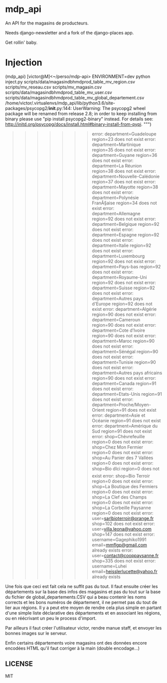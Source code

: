 # mdp_api

An API for the magasins de producteurs.

Needs django-newsletter and a fork of the django-places app.

Get rollin' baby.

# Injection

(mdp_api) [victor@M]<~/perso/mdp-api> ENVIRONMENT=dev python inject.py scripts/data/magasindbhmdprod_table_mv_region.csv scripts/mv_reseau.csv scripts/mv_magasin.csv scripts/data/magasindbhmdprod_table_mv_user.csv  scripts/data/magasindbhmdprod_table_mv_global_departement.csv
/home/victor/.virtualenvs/mdp_api/lib/python3.6/site-packages/psycopg2/__init__.py:144: UserWarning: The psycopg2 wheel package will be renamed from release 2.8; in order to keep installing from binary please use "pip install psycopg2-binary" instead. For details see: <http://initd.org/psycopg/docs/install.html#binary-install-from-pypi>.
  """)
>>>>>>> error: department=Guadeloupe region=23 does not exist
>>>>>>> error: department=Martinique region=35 does not exist
>>>>>>> error: department=Guyane region=36 does not exist
>>>>>>> error: department=La Réunion region=38 does not exist
>>>>>>> error: department=Nouvelle-Calédonie region=37 does not exist
>>>>>>> error: department=Mayotte region=38 does not exist
>>>>>>> error: department=Polynésie FranÃ§aise region=34 does not exist
>>>>>>> error: department=Allemagne region=92 does not exist
>>>>>>> error: department=Belgique region=92 does not exist
>>>>>>> error: department=Espagne region=92 does not exist
>>>>>>> error: department=Italie region=92 does not exist
>>>>>>> error: department=Luxembourg region=92 does not exist
>>>>>>> error: department=Pays-bas region=92 does not exist
>>>>>>> error: department=Royaume-Uni region=92 does not exist
>>>>>>> error: department=Suisse region=92 does not exist
>>>>>>> error: department=Autres pays d'Europe region=92 does not exist
>>>>>>> error: department=Algérie region=90 does not exist
>>>>>>> error: department=Cameroun region=90 does not exist
>>>>>>> error: department=Cote d’Ivoire region=90 does not exist
>>>>>>> error: department=Maroc region=90 does not exist
>>>>>>> error: department=Sénégal region=90 does not exist
>>>>>>> error: department=Tunisie region=90 does not exist
>>>>>>> error: department=Autres pays africains region=90 does not exist
>>>>>>> error: department=Canada region=91 does not exist
>>>>>>> error: department=Etats-Unis region=91 does not exist
>>>>>>> error: department=Proche/Moyen-Orient region=91 does not exist
>>>>>>> error: department=Asie et Océanie region=91 does not exist
>>>>>>> error: department=Amérique du Sud region=91 does not exist
>>>>>>> error: shop=Chèvrefeuille region=0 does not exist
>>>>>>> error: shop=Chez Mon Fermier region=0 does not exist
>>>>>>> error: shop=Au Panier des 7 Vallées region=0 does not exist
>>>>>>> error: shop=Bio d&#146;Ici region=0 does not exist
>>>>>>> error: shop=Bio Terroir region=0 does not exist
>>>>>>> error: shop=La Boutique des Fermiers region=0 does not exist
>>>>>>> error: shop=La Clef des Champs region=0 does not exist
>>>>>>> error: shop=La Corbeille Paysanne region=0 does not exist
>>>>>>> error: user=sarlbioterroir@orange.fr shop=102 does not exist
>>>>>>> error: user=villa.leona@yahoo.com shop=147 does not exist
>>>>>>> error: username=Gagephiko1991 email=mmflgp@gmail.com already exists
>>>>>>> error: user=contact@cooppaysanne.fr shop=335 does not exist
>>>>>>> error: username=Luhei email=heisslerlucette@yahoo.fr already exists

Une fois que ceci est fait cela ne suffit pas du tout. Il faut ensuite créer les départements sur la base des infos des magasins et pas du tout sur la
base du fichier de global_departements.CSV qui a beau contenir les noms corrects et les bons numéros de département, il ne permet pas du tout de lier
aux régions. Il y a peut etre moyen de rendre cela plus simple en partant d'une simple liste déclarative des départements et en associant les régions,
ou en réécrivant un peu le process d'import.

Par ailleurs il faut créer l'utilisateur victor, rendre manue staff, et envoyer les bonnes images sur le serveur.

Enfin certains départements voire magasins ont des données encore encodées HTML qu'il faut corriger  à la main (double encodage...)

## LICENSE

MIT

